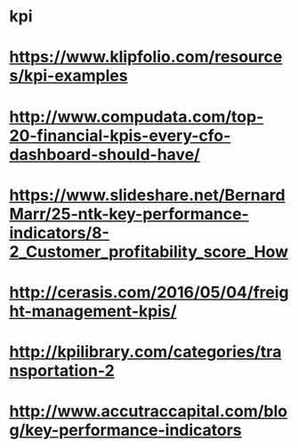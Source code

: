 # kpi

# https://www.klipfolio.com/resources/kpi-examples

# http://www.compudata.com/top-20-financial-kpis-every-cfo-dashboard-should-have/

# https://www.slideshare.net/BernardMarr/25-ntk-key-performance-indicators/8-2_Customer_profitability_score_How

# http://cerasis.com/2016/05/04/freight-management-kpis/

# http://kpilibrary.com/categories/transportation-2

# http://www.accutraccapital.com/blog/key-performance-indicators
